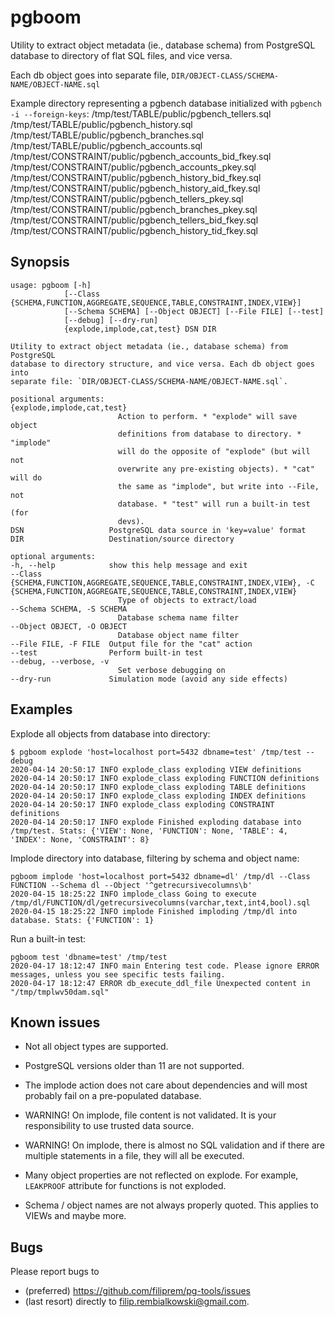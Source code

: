 pgboom
======

Utility to extract object metadata (ie., database schema) from PostgreSQL
database to directory of flat SQL files, and vice versa.

Each db object goes into separate file, `DIR/OBJECT-CLASS/SCHEMA-NAME/OBJECT-NAME.sql`

Example directory representing a pgbench database initialized with
`pgbench -i --foreign-keys`:
    /tmp/test/TABLE/public/pgbench_tellers.sql
    /tmp/test/TABLE/public/pgbench_history.sql
    /tmp/test/TABLE/public/pgbench_branches.sql
    /tmp/test/TABLE/public/pgbench_accounts.sql
    /tmp/test/CONSTRAINT/public/pgbench_accounts_bid_fkey.sql
    /tmp/test/CONSTRAINT/public/pgbench_accounts_pkey.sql
    /tmp/test/CONSTRAINT/public/pgbench_history_bid_fkey.sql
    /tmp/test/CONSTRAINT/public/pgbench_history_aid_fkey.sql
    /tmp/test/CONSTRAINT/public/pgbench_tellers_pkey.sql
    /tmp/test/CONSTRAINT/public/pgbench_branches_pkey.sql
    /tmp/test/CONSTRAINT/public/pgbench_tellers_bid_fkey.sql
    /tmp/test/CONSTRAINT/public/pgbench_history_tid_fkey.sql

Synopsis
--------

    usage: pgboom [-h]
                [--Class {SCHEMA,FUNCTION,AGGREGATE,SEQUENCE,TABLE,CONSTRAINT,INDEX,VIEW}]
                [--Schema SCHEMA] [--Object OBJECT] [--File FILE] [--test]
                [--debug] [--dry-run]
                {explode,implode,cat,test} DSN DIR

    Utility to extract object metadata (ie., database schema) from PostgreSQL
    database to directory structure, and vice versa. Each db object goes into
    separate file: `DIR/OBJECT-CLASS/SCHEMA-NAME/OBJECT-NAME.sql`.

    positional arguments:
    {explode,implode,cat,test}
                            Action to perform. * "explode" will save object
                            definitions from database to directory. * "implode"
                            will do the opposite of "explode" (but will not
                            overwrite any pre-existing objects). * "cat" will do
                            the same as "implode", but write into --File, not
                            database. * "test" will run a built-in test (for
                            devs).
    DSN                   PostgreSQL data source in 'key=value' format
    DIR                   Destination/source directory

    optional arguments:
    -h, --help            show this help message and exit
    --Class {SCHEMA,FUNCTION,AGGREGATE,SEQUENCE,TABLE,CONSTRAINT,INDEX,VIEW}, -C {SCHEMA,FUNCTION,AGGREGATE,SEQUENCE,TABLE,CONSTRAINT,INDEX,VIEW}
                            Type of objects to extract/load
    --Schema SCHEMA, -S SCHEMA
                            Database schema name filter
    --Object OBJECT, -O OBJECT
                            Database object name filter
    --File FILE, -F FILE  Output file for the "cat" action
    --test                Perform built-in test
    --debug, --verbose, -v
                            Set verbose debugging on
    --dry-run             Simulation mode (avoid any side effects)


Examples
-------

Explode all objects from database into directory:
```
$ pgboom explode 'host=localhost port=5432 dbname=test' /tmp/test --debug
2020-04-14 20:50:17 INFO explode_class exploding VIEW definitions
2020-04-14 20:50:17 INFO explode_class exploding FUNCTION definitions
2020-04-14 20:50:17 INFO explode_class exploding TABLE definitions
2020-04-14 20:50:17 INFO explode_class exploding INDEX definitions
2020-04-14 20:50:17 INFO explode_class exploding CONSTRAINT definitions
2020-04-14 20:50:17 INFO explode Finished exploding database into /tmp/test. Stats: {'VIEW': None, 'FUNCTION': None, 'TABLE': 4, 'INDEX': None, 'CONSTRAINT': 8}
```

Implode directory into database, filtering by schema and object name:
```
pgboom implode 'host=localhost port=5432 dbname=dl' /tmp/dl --Class FUNCTION --Schema dl --Object '^getrecursivecolumns\b'
2020-04-15 18:25:22 INFO implode_class Going to execute /tmp/dl/FUNCTION/dl/getrecursivecolumns(varchar,text,int4,bool).sql
2020-04-15 18:25:22 INFO implode Finished imploding /tmp/dl into database. Stats: {'FUNCTION': 1}
```

Run a built-in test:
```
pgboom test 'dbname=test' /tmp/test
2020-04-17 18:12:47 INFO main Entering test code. Please ignore ERROR messages, unless you see specific tests failing.
2020-04-17 18:12:47 ERROR db_execute_ddl_file Unexpected content in "/tmp/tmplwv50dam.sql"
```


Known issues
------------

* Not all object types are supported.

* PostgreSQL versions older than 11 are not supported.

* The implode action does not care about dependencies and will most probably fail on a pre-populated database.

* WARNING! On implode, file content is not validated. It is your responsibility to use trusted data source.

* WARNING! On implode, there is almost no SQL validation and if there are multiple statements in a file, they will all be executed.

* Many object properties are not reflected on explode. For example, `LEAKPROOF` attribute for functions is not exploded.

* Schema / object names are not always properly quoted. This applies to VIEWs and maybe more.


Bugs
----

Please report bugs to 

* (preferred) https://github.com/filiprem/pg-tools/issues
* (last resort) directly to filip.rembialkowski@gmail.com.


